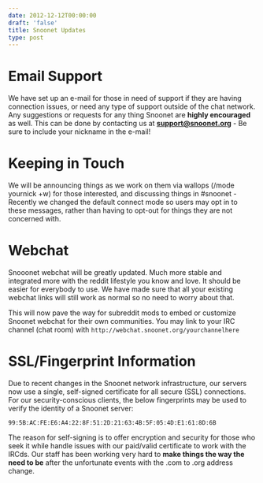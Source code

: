 ```yaml
--- 
date: 2012-12-12T00:00:00
draft: 'false'
title: Snoonet Updates
type: post
---
```


# Email Support

We have set up an e-mail for those in need of support if they are having connection issues, or need any type of support outside of the chat network. Any suggestions or requests for any thing Snoonet are **highly encouraged** as well. This can be done by contacting us at **support@snoonet.org** - Be sure to include your nickname in the e-mail!


# Keeping in Touch


We will be announcing things as we work on them via wallops (/mode yournick +w) for those interested, and discussing things in #snoonet - Recently we changed the default connect mode so users may opt in to these messages, rather than having to opt-out for things they are not concerned with.


# Webchat


Snooonet webchat will be greatly updated. Much more stable and integrated more with the reddit lifestyle you know and love. It should be easier for everybody to use. We have made sure that all your existing webchat links will still work as normal so no need to worry about that.

This will now pave the way for subreddit mods to embed or customize Snoonet webchat for their own communities. You may link to your IRC channel (chat room) with `http://webchat.snoonet.org/yourchannelhere`


# SSL/Fingerprint Information

Due to recent changes in the Snoonet network infrastructure, our servers now use a single, self-signed certificate for all secure (SSL) connections. For our security-conscious clients, the below fingerprints may be used to verify the identity of a Snoonet server:

`99:5B:AC:FE:E6:A4:22:8F:51:2D:21:63:4B:5F:05:4D:E1:61:8D:6B`

The reason for self-signing is to offer encryption and security for those who seek it while handle issues with our paid/valid certificate to work with the IRCds. Our staff has been working very hard to **make things the way the need to be** after the unfortunate events with the .com to .org address change.